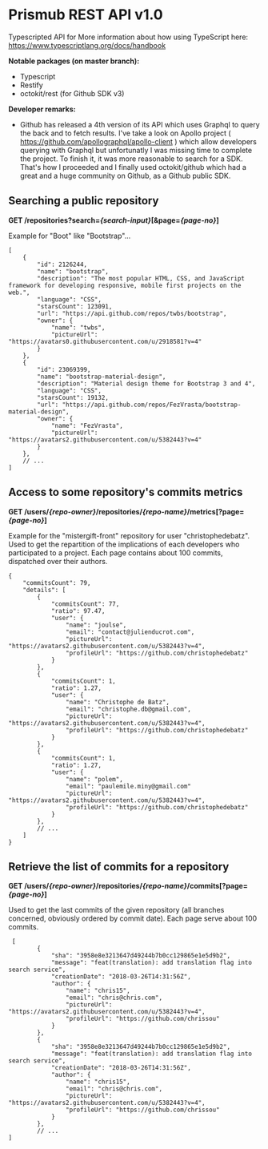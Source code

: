 
# Prismub REST API v1.0
Typescripted API for
More information about how using TypeScript here: https://www.typescriptlang.org/docs/handbook

**Notable packages (on master branch):**

* Typescript
* Restify
* octokit/rest (for Github SDK v3)

**Developer remarks:**
* Github has released a 4th version of its API which uses Graphql to query the back and to fetch results. I've take a look on Apollo project ( https://github.com/apollographql/apollo-client ) which allow developers querying with Graphql but unfortunatly I was missing time to complete the project. To finish it, it was more reasonable
to search for a SDK. That's how I proceeded and I finally used octokit/github which had a great and a huge community on Github, as a Github public SDK.


## Searching a public repository
**GET /repositories?search=*{search-input}*[&page=*{page-no}*]**

Example for "Boot" like "Bootstrap"...
```
[
    {
        "id": 2126244,
        "name": "bootstrap",
        "description": "The most popular HTML, CSS, and JavaScript framework for developing responsive, mobile first projects on the web.",
        "language": "CSS",
        "starsCount": 123091,
        "url": "https://api.github.com/repos/twbs/bootstrap",
        "owner": {
            "name": "twbs",
            "pictureUrl": "https://avatars0.githubusercontent.com/u/2918581?v=4"
        }
    },
    {
        "id": 23069399,
        "name": "bootstrap-material-design",
        "description": "Material design theme for Bootstrap 3 and 4",
        "language": "CSS",
        "starsCount": 19132,
        "url": "https://api.github.com/repos/FezVrasta/bootstrap-material-design",
        "owner": {
            "name": "FezVrasta",
            "pictureUrl": "https://avatars2.githubusercontent.com/u/5382443?v=4"
        }
    },
    // ...
]
```

## Access to some repository's commits metrics
**GET /users/*{repo-owner}*/repositories/*{repo-name}*/metrics[?page=*{page-no}*]**

Example for the "mistergift-front" repository for user "christophedebatz".
Used to get the repartition of the implications of each developers who participated to a project.
Each page contains about 100 commits, dispatched over their authors.
```
{
    "commitsCount": 79,
    "details": [
        {
            "commitsCount": 77,
            "ratio": 97.47,
            "user": {
                "name": "joulse",
                "email": "contact@julienducrot.com",
                "pictureUrl": "https://avatars2.githubusercontent.com/u/5382443?v=4",
                "profileUrl": "https://github.com/christophedebatz"
            }
        },
        {
            "commitsCount": 1,
            "ratio": 1.27,
            "user": {
                "name": "Christophe de Batz",
                "email": "christophe.db@gmail.com",
                "pictureUrl": "https://avatars2.githubusercontent.com/u/5382443?v=4",
                "profileUrl": "https://github.com/christophedebatz"
            }
        },
        {
            "commitsCount": 1,
            "ratio": 1.27,
            "user": {
                "name": "polem",
                "email": "paulemile.miny@gmail.com"
                "pictureUrl": "https://avatars2.githubusercontent.com/u/5382443?v=4",
                "profileUrl": "https://github.com/christophedebatz"
            }
        },
        // ...
    ]
}
```

## Retrieve the list of commits for a repository
**GET /users/*{repo-owner}*/repositories/*{repo-name}*/commits[?page=*{page-no}*]**

Used to get the last commits of the given repository (all branches concerned, obviously ordered by commit date).
Each page serve about 100 commits.

```
 [
        {
            "sha": "3958e8e3213647d49244b7b0cc129865e1e5d9b2",
            "message": "feat(translation): add translation flag into search service",
            "creationDate": "2018-03-26T14:31:56Z",
            "author": {
                "name": "chris15",
                "email": "chris@chris.com",
                "pictureUrl": "https://avatars2.githubusercontent.com/u/5382443?v=4",
                "profileUrl": "https://github.com/chrissou"
            }
        },
        {
            "sha": "3958e8e3213647d49244b7b0cc129865e1e5d9b2",
            "message": "feat(translation): add translation flag into search service",
            "creationDate": "2018-03-26T14:31:56Z",
            "author": {
                "name": "chris15",
                "email": "chris@chris.com",
                "pictureUrl": "https://avatars2.githubusercontent.com/u/5382443?v=4",
                "profileUrl": "https://github.com/chrissou"
            }
        },
        // ...
]
